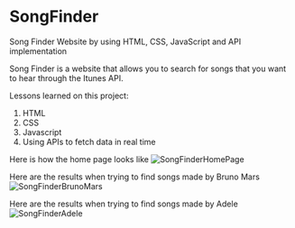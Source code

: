 # SongFinder
Song Finder Website by using HTML, CSS, JavaScript and API implementation

Song Finder is a website that allows you to search for songs that you want to hear through the Itunes API.

Lessons learned on this project:
1. HTML 
2. CSS
3. Javascript
4. Using APIs to fetch data in real time

Here is how the home page looks like
![SongFinderHomePage](https://github.com/GandiBintang/WarnetKeren/assets/98497450/d598f63c-d1d8-4bd7-8cb2-60e9f0716dc6)

Here are the results when trying to find songs made by Bruno Mars
![SongFinderBrunoMars](https://github.com/GandiBintang/WarnetKeren/assets/98497450/d272778d-b71d-4a9d-afb1-d0496662f94e)

Here are the results when trying to find songs made by Adele
![SongFinderAdele](https://github.com/GandiBintang/WarnetKeren/assets/98497450/5273b596-b61e-4226-b6a7-88d33f998939)

